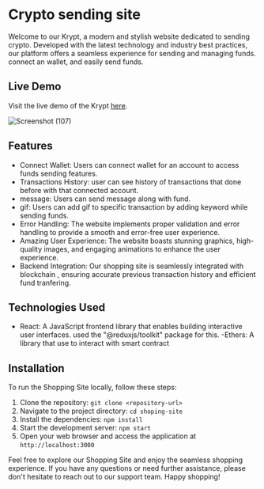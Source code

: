 # Crypto sending site

Welcome to our Krypt, a modern and stylish website dedicated to sending crypto. Developed with the latest technology and industry best practices, our platform offers a seamless experience for sending and managing funds. connect an wallet,  and easily send funds.


## Live Demo

Visit the live demo of the Krypt [here]([http://sumitshinde-84.github.io/shoping-site](https://sumitshinde-84.github.io/shoping-site/)).

![Screenshot (107)](https://github.com/sumitshinde-84/Krypt/assets/110285294/25c0c848-1c98-43a6-9070-104852ba3ddb)


## Features

- Connect Wallet: Users can connect wallet for an account to access funds sending features.
- Transactions History: user can see history of transactions that done before with that connected account.
- message: Users can send message along with fund.
- gif: Users can add gif to specific transaction by adding keyword while sending funds.
- Error Handling: The website implements proper validation and error handling to provide a smooth and error-free user experience.
- Amazing User Experience: The website boasts stunning graphics, high-quality images, and engaging animations to enhance the user experience.
- Backend Integration: Our shopping site is seamlessly integrated with blockchain , ensuring accurate previous transaction  history and efficient fund tranfering.

## Technologies Used

- React: A JavaScript frontend library that enables building interactive user interfaces.
 used the "@reduxjs/toolkit" package for this.
-Ethers: A library that use to interact with smart contract

## Installation

To run the Shopping Site locally, follow these steps:

1. Clone the repository: `git clone <repository-url>`
2. Navigate to the project directory: `cd shoping-site`
3. Install the dependencies: `npm install`
4. Start the development server: `npm start`
5. Open your web browser and access the application at `http://localhost:3000`

Feel free to explore our Shopping Site and enjoy the seamless shopping experience. If you have any questions or need further assistance, please don't hesitate to reach out to our support team. Happy shopping!
